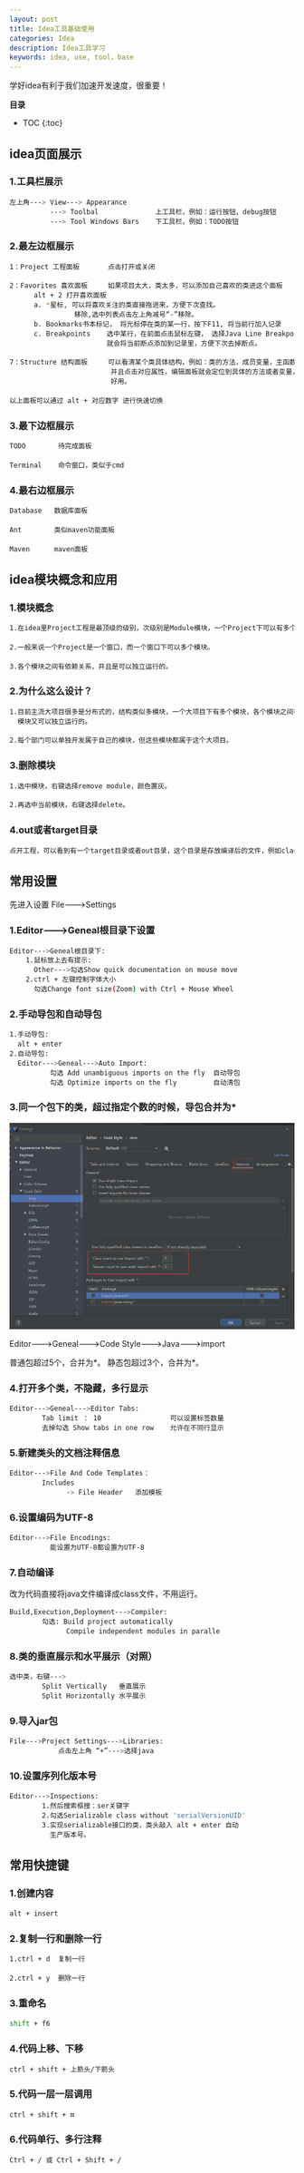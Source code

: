```yaml
---
layout: post
title: Idea工具基础使用
categories: Idea
description: Idea工具学习
keywords: idea, use, tool，base
---
```


 学好idea有利于我们加速开发速度，很重要！

**目录**

* TOC
{:toc}

## idea页面展示

### 1.工具栏展示

```sh
左上角---> View---> Appearance
          ---> Toolbal              上工具栏，例如：运行按钮、debug按钮
          ---> Tool Windows Bars    下工具栏，例如：TODO按钮
```

### 2.最左边框展示

```sh
1：Project 工程面板       点击打开或关闭

2：Favorites 喜欢面板     如果项目太大，类太多，可以添加自己喜欢的类进这个面板
      alt + 2 打开喜欢面板
      a. *星标, 可以将喜欢关注的类直接拖进来，方便下次查找。
                移除,选中列表点击左上角减号“-”移除。
      b. Bookmarks书本标记， 将光标停在类的某一行，按下F11, 将当前行加入记录
      c. Breakpoints    选中某行，在前面点击鼠标左键， 选择Java Line Breakpoint
                        就会将当前断点添加到记录里，方便下次去掉断点。

7：Structure 结构面板     可以看清某个类具体结构，例如：类的方法，成员变量，主函数...
                         并且点击对应属性，编辑面板就会定位到具体的方法或者变量，非常
                         好用。

以上面板可以通过 alt + 对应数字 进行快速切换
```

### 3.最下边框展示

```sh
TODO        待完成面板

Terminal    命令窗口，类似于cmd
```

### 4.最右边框展示
```sh
Database   数据库面板

Ant        类似maven功能面板

Maven      maven面板
```

## idea模块概念和应用

### 1.模块概念

```sh
1.在idea里Project工程是最顶级的级别，次级别是Module模块，一个Project下可以有多个Module。

2.一般来说一个Project是一个窗口，而一个窗口下可以多个模块。

3.各个模块之间有依赖关系，并且是可以独立运行的。
```

### 2.为什么这么设计？

```sh
1.目前主流大项目很多是分布式的，结构类似多模块，一个大项目下有多个模块，各个模块之间有依赖关系，
  模块又可以独立运行的。

2.每个部门可以单独开发属于自己的模块，但这些模块都属于这个大项目。
```

### 3.删除模块

```sh
1.选中模块，右键选择remove module，颜色置灰。

2.再选中当前模块，右键选择delete。
```

### 4.out或者target目录

```sh
点开工程，可以看到有一个target目录或者out目录，这个目录是存放编译后的文件，例如class文件。
```

## 常用设置

先进入设置 File--->Settings

### 1.Editor--->Geneal根目录下设置

```sh
Editor--->Geneal根目录下:
    1.鼠标放上去有提示:
      Other--->勾选Show quick documentation on mouse move
    2.ctrl + 左键控制字体大小
      勾选Change font size(Zoom) with Ctrl + Mouse Wheel
```


### 2.手动导包和自动导包

```sh
1.手动导包:
  alt + enter
2.自动导包:
  Editor--->Geneal--->Auto Import:
          勾选 Add unambiguous imports on the fly  自动导包
          勾选 Optimize imports on the fly         自动清包
```

### 3.同一个包下的类，超过指定个数的时候，导包合并为*

![](/images/posts/idea/1.png)

Editor--->Geneal--->Code Style--->Java--->import

普通包超过5个，合并为*。 静态包超过3个，合并为*。


### 4.打开多个类，不隐藏，多行显示

```sh
Editor--->Geneal--->Editor Tabs:
        Tab limit ： 10                 可以设置标签数量
        去掉勾选 Show tabs in one row    允许在不同行显示
```

### 5.新建类头的文档注释信息

```sh
Editor--->File And Code Templates：
        Includes
              -> File Header   添加模板
```

### 6.设置编码为UTF-8

```sh
Editor--->File Encodings:
          能设置为UTF-8都设置为UTF-8
```

### 7.自动编译

改为代码直接将java文件编译成class文件，不用运行。

```sh
Build,Execution,Deployment--->Compiler:
        勾选: Build project automatically
              Compile independent modules in paralle
```

### 8.类的垂直展示和水平展示（对照）

```sh
选中类，右键--->
        Split Vertically   垂直展示
        Split Horizontally 水平展示
```

### 9.导入jar包

```sh
File--->Project Settings--->Libraries:
            点击左上角 “+”--->选择java
```

### 10.设置序列化版本号

```sh
Editor--->Inspections:
        1.然后搜索框搜：ser关键字
        2.勾选Serializable class without 'serialVersionUID'
        3.实现serializable接口的类，类头敲入 alt + enter 自动 
          生产版本号。     
```

## 常用快捷键

### 1.创建内容

```sh
alt + insert
```

### 2.复制一行和删除一行

```sh
1.ctrl + d  复制一行

2.ctrl + y  删除一行
```

### 3.重命名

```sh
shift + f6
```

### 4.代码上移、下移

```sh
ctrl + shift + 上箭头/下箭头
```

### 5.代码一层一层调用

```sh
ctrl + shift + m
```

### 6.代码单行、多行注释

```sh
Ctrl + / 或 Ctrl + Shift + /
```

